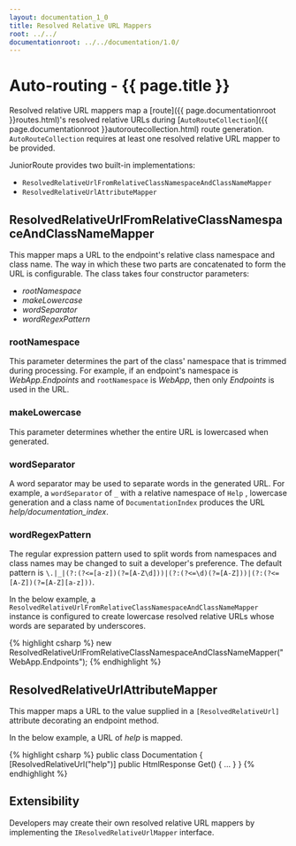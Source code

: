 ```yaml
---
layout: documentation_1_0
title: Resolved Relative URL Mappers
root: ../../
documentationroot: ../../documentation/1.0/
---
```

Auto-routing - {{ page.title }}
=
Resolved relative URL mappers map a [route]({{ page.documentationroot }}routes.html)'s resolved relative URLs during [```AutoRouteCollection```]({{ page.documentationroot }}autoroutecollection.html) route generation. ```AutoRouteCollection``` requires at least one resolved relative URL mapper to be provided.

JuniorRoute provides two built-in implementations:
* ```ResolvedRelativeUrlFromRelativeClassNamespaceAndClassNameMapper```
* ```ResolvedRelativeUrlAttributeMapper```

ResolvedRelativeUrlFromRelativeClassNamespaceAndClassNameMapper
-
This mapper maps a URL to the endpoint's relative class namespace and class name. The way in which these two parts are concatenated to form the URL is configurable. The class takes four constructor parameters:
* *rootNamespace*
* *makeLowercase*
* *wordSeparator*
* *wordRegexPattern*

### rootNamespace

This parameter determines the part of the class' namespace that is trimmed during processing. For example, if an endpoint's namespace is *WebApp.Endpoints* and ```rootNamespace``` is *WebApp*, then only *Endpoints* is used in the URL.

### makeLowercase

This parameter determines whether the entire URL is lowercased when generated.

### wordSeparator

A word separator may be used to separate words in the generated URL. For example, a ```wordSeparator``` of ```_``` with a relative namespace of ```Help``` , lowercase generation and a class name of ```DocumentationIndex``` produces the URL *help/documentation_index*.

### wordRegexPattern

The regular expression pattern used to split words from namespaces and class names may be changed to suit a developer's preference. The default pattern is ```\.|_|(?:(?<=[a-z])(?=[A-Z\d]))|(?:(?<=\d)(?=[A-Z]))|(?:(?<=[A-Z])(?=[A-Z][a-z]))```.

In the below example, a ```ResolvedRelativeUrlFromRelativeClassNamespaceAndClassNameMapper``` instance is configured to create lowercase resolved relative URLs whose words are separated by underscores.

{% highlight csharp %}
new ResolvedRelativeUrlFromRelativeClassNamespaceAndClassNameMapper("WebApp.Endpoints");
{% endhighlight %}

ResolvedRelativeUrlAttributeMapper
-
This mapper maps a URL to the value supplied in a ```[ResolvedRelativeUrl]``` attribute decorating an endpoint method.

In the below example, a URL of *help* is mapped.

{% highlight csharp %}
public class Documentation
{
  [ResolvedRelativeUrl("help")]
  public HtmlResponse Get()
  {
    ...
  }
}
{% endhighlight %}

Extensibility
-
Developers may create their own resolved relative URL mappers by implementing the ```IResolvedRelativeUrlMapper``` interface.